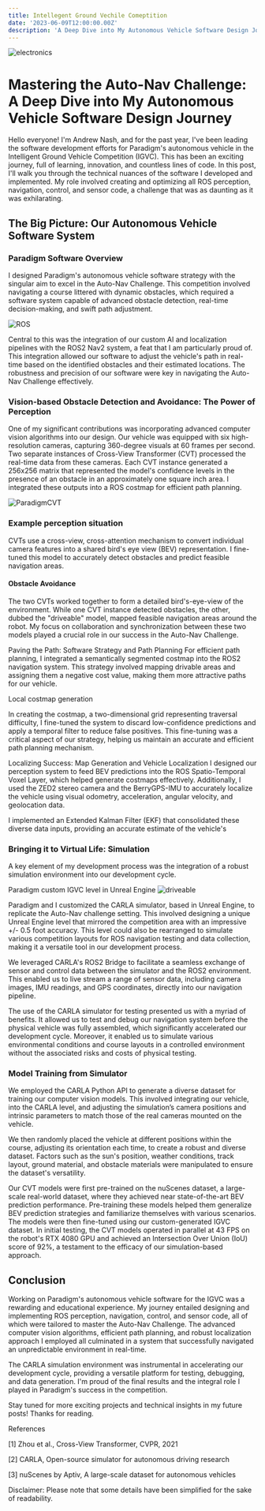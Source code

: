 ```yaml
---
title: Intellegent Ground Vechile Comeptition
date: '2023-06-09T12:00:00.00Z'
description: 'A Deep Dive into My Autonomous Vehicle Software Design Journey'
---
```


![electronics](./electronics.jpg)

# Mastering the Auto-Nav Challenge: A Deep Dive into My Autonomous Vehicle Software Design Journey

Hello everyone! I'm Andrew Nash, and for the past year, I've been leading the software development efforts for Paradigm's autonomous vehicle in the Intelligent Ground Vehicle Competition (IGVC). This has been an exciting journey, full of learning, innovation, and countless lines of code. In this post, I'll walk you through the technical nuances of the software I developed and implemented. My role involved creating and optimizing all ROS perception, navigation, control, and sensor code, a challenge that was as daunting as it was exhilarating.

## The Big Picture: Our Autonomous Vehicle Software System

### Paradigm Software Overview

I designed Paradigm's autonomous vehicle software strategy with the singular aim to excel in the Auto-Nav Challenge. This competition involved navigating a course littered with dynamic obstacles, which required a software system capable of advanced obstacle detection, real-time decision-making, and swift path adjustment.

![ROS](./ROS.png)

Central to this was the integration of our custom AI and localization pipelines with the ROS2 Nav2 system, a feat that I am particularly proud of. This integration allowed our software to adjust the vehicle's path in real-time based on the identified obstacles and their estimated locations. The robustness and precision of our software were key in navigating the Auto-Nav Challenge effectively.

### Vision-based Obstacle Detection and Avoidance: The Power of Perception

One of my significant contributions was incorporating advanced computer vision algorithms into our design. Our vehicle was equipped with six high-resolution cameras, capturing 360-degree visuals at 60 frames per second. Two separate instances of Cross-View Transformer (CVT) processed the real-time data from these cameras. Each CVT instance generated a 256x256 matrix that represented the model's confidence levels in the presence of an obstacle in an approximately one square inch area. I integrated these outputs into a ROS costmap for efficient path planning.

![ParadigmCVT](./ParadigmCVT.png)

### Example perception situation

CVTs use a cross-view, cross-attention mechanism to convert individual camera features into a shared bird's eye view (BEV) representation. I fine-tuned this model to accurately detect obstacles and predict feasible navigation areas.

#### Obstacle Avoidance

The two CVTs worked together to form a detailed bird's-eye-view of the environment. While one CVT instance detected obstacles, the other, dubbed the "driveable" model, mapped feasible navigation areas around the robot. My focus on collaboration and synchronization between these two models played a crucial role in our success in the Auto-Nav Challenge.

Paving the Path: Software Strategy and Path Planning
For efficient path planning, I integrated a semantically segmented costmap into the ROS2 navigation system. This strategy involved mapping drivable areas and assigning them a negative cost value, making them more attractive paths for our vehicle.

Local costmap generation

In creating the costmap, a two-dimensional grid representing traversal difficulty, I fine-tuned the system to discard low-confidence predictions and apply a temporal filter to reduce false positives. This fine-tuning was a critical aspect of our strategy, helping us maintain an accurate and efficient path planning mechanism.

Localizing Success: Map Generation and Vehicle Localization
I designed our perception system to feed BEV predictions into the ROS Spatio-Temporal Voxel Layer, which helped generate costmaps effectively. Additionally, I used the ZED2 stereo camera and the BerryGPS-IMU to accurately localize the vehicle using visual odometry, acceleration, angular velocity, and geolocation data.

I implemented an Extended Kalman Filter (EKF) that consolidated these diverse data inputs, providing an accurate estimate of the vehicle's

### Bringing it to Virtual Life: Simulation

A key element of my development process was the integration of a robust simulation environment into our development cycle.

Paradigm custom IGVC level in Unreal Engine ![driveable](./sim.PNG)

Paradigm and I customized the CARLA simulator, based in Unreal Engine, to replicate the Auto-Nav challenge setting. This involved designing a unique Unreal Engine level that mirrored the competition area with an impressive +/- 0.5 foot accuracy. This level could also be rearranged to simulate various competition layouts for ROS navigation testing and data collection, making it a versatile tool in our development process.

We leveraged CARLA's ROS2 Bridge to facilitate a seamless exchange of sensor and control data between the simulator and the ROS2 environment. This enabled us to live stream a range of sensor data, including camera images, IMU readings, and GPS coordinates, directly into our navigation pipeline.

The use of the CARLA simulator for testing presented us with a myriad of benefits. It allowed us to test and debug our navigation system before the physical vehicle was fully assembled, which significantly accelerated our development cycle. Moreover, it enabled us to simulate various environmental conditions and course layouts in a controlled environment without the associated risks and costs of physical testing.

### Model Training from Simulator

We employed the CARLA Python API to generate a diverse dataset for training our computer vision models. This involved integrating our vehicle, into the CARLA level, and adjusting the simulation’s camera positions and intrinsic parameters to match those of the real cameras mounted on the vehicle.

We then randomly placed the vehicle at different positions within the course, adjusting its orientation each time, to create a robust and diverse dataset. Factors such as the sun's position, weather conditions, track layout, ground material, and obstacle materials were manipulated to ensure the dataset's versatility.

Our CVT models were first pre-trained on the nuScenes dataset, a large-scale real-world dataset, where they achieved near state-of-the-art BEV prediction performance. Pre-training these models helped them generalize BEV prediction strategies and familiarize themselves with various scenarios. The models were then fine-tuned using our custom-generated IGVC dataset. In initial testing, the CVT models operated in parallel at 43 FPS on the robot's RTX 4080 GPU and achieved an Intersection Over Union (IoU) score of 92%, a testament to the efficacy of our simulation-based approach.

## Conclusion

Working on Paradigm's autonomous vehicle software for the IGVC was a rewarding and educational experience. My journey entailed designing and implementing ROS perception, navigation, control, and sensor code, all of which were tailored to master the Auto-Nav Challenge. The advanced computer vision algorithms, efficient path planning, and robust localization approach I employed all culminated in a system that successfully navigated an unpredictable environment in real-time.

The CARLA simulation environment was instrumental in accelerating our development cycle, providing a versatile platform for testing, debugging, and data generation. I'm proud of the final results and the integral role I played in Paradigm's success in the competition.

Stay tuned for more exciting projects and technical insights in my future posts! Thanks for reading.

References

[1] Zhou et al., Cross-View Transformer, CVPR, 2021

[2] CARLA, Open-source simulator for autonomous driving research

[3] nuScenes by Aptiv, A large-scale dataset for autonomous vehicles

Disclaimer: Please note that some details have been simplified for the sake of readability.
